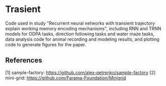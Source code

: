 # Trasient
Code used in study "Recurrent neural networks with transient trajectory explain working memory encoding mechanisms", including RNN and TRNN models for ODPA tasks, direction following tasks and water maze tasks, data analysis code for animal recording and modeling results, and plotting code to generate figures for the paper. 
## References
[1] sample-factory: <https://github.com/alex-petrenko/sample-factory>
[2] mini-grid: <https://github.com/Farama-Foundation/Minigrid>